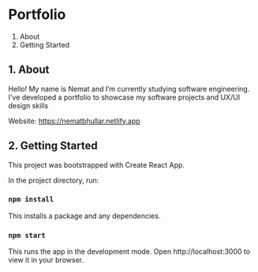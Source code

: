 # Portfolio

1. About 
2. Getting Started

## 1. About 
Hello! My name is Nemat and I’m currently studying software engineering. I've developed a portfolio to showcase my software projects and UX/UI design skills 

Website: https://nematbhullar.netlify.app

## 2. Getting Started
This project was bootstrapped with Create React App.

In the project directory, run:

### `npm install`

This installs a package and any dependencies.

### `npm start`

This runs the app in the development mode.
Open http://localhost:3000 to view it in your browser.
